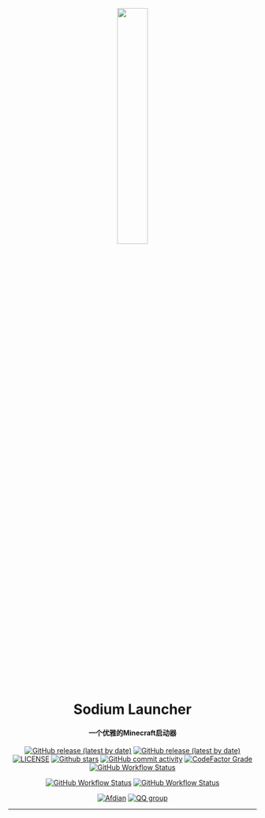 <div id="top" align="center">

<img src="https://tuchuangs.com/imgs/2022/11/19/faa923aac69d2e0d.png" width="35%">

# Sodium Launcher
#### 一个优雅的Minecraft启动器

</div>


<div align="center">

[![GitHub release (latest by date)](https://img.shields.io/github/v/release/Sodium-Launcher/Sodium_Launcher?style=flat-square)](https://github.com/Sodium-Launcher/Sodium_Launcher/release/latest)
[![GitHub release (latest by date)](https://img.shields.io/github/downloads/Sodium-Launcher/Sodium_Launcher/latest/total?style=flat-square)](https://github.com/Sodium-Launcher/Sodium_Launcher/releases/latest/download/SL.exe)
[![LICENSE](https://img.shields.io/github/license/Sodium-Launcher/Sodium_Launcher?style=flat-square)](https://github.com/Sodium-Launcher/Sodium_Launcher/blob/master/LICENSE.txt)
[![Github stars](https://img.shields.io/github/stars/Sodium-Launcher/Sodium_Launcher?style=flat-square)](https://github.com/Sodium-Launcher/Sodium_Launcher)
[![GitHub commit activity](https://img.shields.io/github/commit-activity/m/Sodium-Launcher/Sodium_Launcher?style=flat-square)](https://github.com/Sodium-Launcher/Sodium_Launcher/commits)
[![CodeFactor Grade](https://img.shields.io/codefactor/grade/github/sodium-launcher/sodium_launcher?style=flat-square)](https://www.codefactor.io/repository/github/sodium-launcher/sodium_launcher)
[![GitHub Workflow Status](https://img.shields.io/github/workflow/status/Sodium-Launcher/Sodium_Launcher/CodeQL?label=CodeQL&style=flat-square)](https://github.com/Sodium-Launcher/Sodium_Launcher/actions/workflows/CodeQL.yml)

[![GitHub Workflow Status](https://img.shields.io/github/workflow/status/Sodium-Launcher/Sodium_Launcher/publish?label=Publish&style=flat-square)](https://github.com/Sodium-Launcher/Sodium_Launcher/actions/workflows/publish.yml)
[![GitHub Workflow Status](https://img.shields.io/github/workflow/status/Sodium-Launcher/Sodium_Launcher/build-and-test?label=build%20and%20test&style=flat-square)](https://github.com/Sodium-Launcher/Sodium_Launcher/actions/workflows/build-and-test.yml)


[![Afdian](https://img.shields.io/badge/afdian-Souiken-blue.svg?style=flat-square&color=ea4aaa&logo=github-sponsors)](https://afdian.net/a/Souiken)
[![QQ group](https://img.shields.io/badge/QQ_group-638450032-blue.svg?style=flat-square&color=12b7f5&logo=qq)](https://qm.qq.com/cgi-bin/qm/qr?k=7p2BAUfD1fXBvmSzIV-sptKdsLSB6Q5V&jump_from=webapi&authKey=YFXBo7XjMIFR5630MvS3Yva3Z4fPLM2pYFgjUnx+S7wbM9MPh+DDlkKhUYZquvnB)
</div>

---
